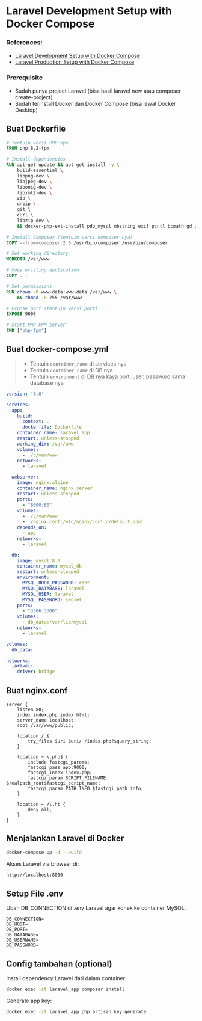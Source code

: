 # Laravel Development Setup with Docker Compose

### References: 
- [Laravel Development Setup with Docker Compose](https://docs.docker.com/guides/frameworks/laravel/development-setup/)
- [Laravel Production Setup with Docker Compose](https://docs.docker.com/guides/frameworks/laravel/production-setup/)

### Prerequisite 
- Sudah punya project Laravel (bisa hasil laravel new atau composer create-project)
- Sudah terinstall Docker dan Docker Compose (bisa lewat Docker Desktop)

## Buat Dockerfile

```Dockerfile
# Tentuin versi PHP nya
FROM php:8.2-fpm

# Install dependencies
RUN apt-get update && apt-get install -y \
    build-essential \
    libpng-dev \
    libjpeg-dev \
    libonig-dev \
    libxml2-dev \
    zip \
    unzip \
    git \
    curl \
    libzip-dev \
    && docker-php-ext-install pdo_mysql mbstring exif pcntl bcmath gd zip

# Install Composer (tentuin versi komposer nya)
COPY --from=composer:2.6 /usr/bin/composer /usr/bin/composer

# Set working directory
WORKDIR /var/www

# Copy existing application
COPY . .

# Set permissions
RUN chown -R www-data:www-data /var/www \
    && chmod -R 755 /var/www

# Expose port (tentuin versi port)
EXPOSE 9000

# Start PHP-FPM server
CMD ["php-fpm"]
```

## Buat docker-compose.yml

> - Tentuin `container_name` di services nya
> - Tentuin `container_name` di DB nya
> - Tentuin `environment` di DB nya kaya port, user, password sama database nya

```yaml
version: '3.8'

services:
  app:
    build:
      context: .
      dockerfile: Dockerfile
    container_name: laravel_app
    restart: unless-stopped
    working_dir: /var/www
    volumes:
      - ./:/var/www
    networks:
      - laravel

  webserver:
    image: nginx:alpine
    container_name: nginx_server
    restart: unless-stopped
    ports:
      - "8000:80"
    volumes:
      - ./:/var/www
      - ./nginx.conf:/etc/nginx/conf.d/default.conf
    depends_on:
      - app
    networks:
      - laravel

  db:
    image: mysql:8.0
    container_name: mysql_db
    restart: unless-stopped
    environment:
      MYSQL_ROOT_PASSWORD: root
      MYSQL_DATABASE: laravel
      MYSQL_USER: laravel
      MYSQL_PASSWORD: secret
    ports:
      - "3306:3306"
    volumes:
      - db_data:/var/lib/mysql
    networks:
      - laravel

volumes:
  db_data:

networks:
  laravel:
    driver: bridge
```

## Buat nginx.conf

```nginx
server {
    listen 80;
    index index.php index.html;
    server_name localhost;
    root /var/www/public;

    location / {
        try_files $uri $uri/ /index.php?$query_string;
    }

    location ~ \.php$ {
        include fastcgi_params;
        fastcgi_pass app:9000;
        fastcgi_index index.php;
        fastcgi_param SCRIPT_FILENAME $realpath_root$fastcgi_script_name;
        fastcgi_param PATH_INFO $fastcgi_path_info;
    }

    location ~ /\.ht {
        deny all;
    }
}
```

## Menjalankan Laravel di Docker

```bash
docker-compose up -d --build
```
Akses Laravel via browser di:
```bash
http://localhost:8000
``` 

## Setup File .env

Ubah DB_CONNECTION di .env Laravel agar konek ke container MySQL:

```env
DB_CONNECTION=
DB_HOST=
DB_PORT=
DB_DATABASE=
DB_USERNAME=
DB_PASSWORD=
```

## Config tambahan (optional)

Install dependency Laravel dari dalam container:

```bash
docker exec -it laravel_app composer install
```

Generate app key:
```bash
docker exec -it laravel_app php artisan key:generate
```
